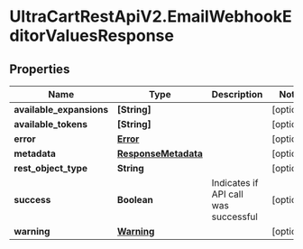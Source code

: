 # UltraCartRestApiV2.EmailWebhookEditorValuesResponse

## Properties

Name | Type | Description | Notes
------------ | ------------- | ------------- | -------------
**available_expansions** | **[String]** |  | [optional] 
**available_tokens** | **[String]** |  | [optional] 
**error** | [**Error**](Error.md) |  | [optional] 
**metadata** | [**ResponseMetadata**](ResponseMetadata.md) |  | [optional] 
**rest_object_type** | **String** |  | [optional] 
**success** | **Boolean** | Indicates if API call was successful | [optional] 
**warning** | [**Warning**](Warning.md) |  | [optional] 


